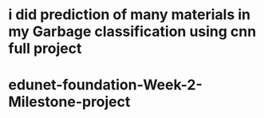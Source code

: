# i did prediction of many materials in my Garbage classification using cnn full project

# edunet-foundation-Week-2-Milestone-project
